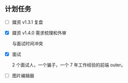## 计划任务

- [ ] 媒资 v1.3.1 复盘

- [x] 媒资 v1.4.0 需求梳理和外审

  与面试时间冲突

- [x] 面试

  2 个面试人，一个骗子，一个 7 年工作经验的前端 outer。

- [ ] 图片编辑器
